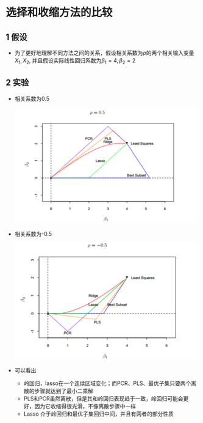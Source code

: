 # 选择和收缩方法的比较

## 1 假设

* 为了更好地理解不同方法之间的关系，假设相关系数为$\rho$的两个相关输入变量$X_1, X_2$, 并且假设实际线性回归系数为$\beta_1=4,\beta_2=2$

## 2 实验

* 相关系数为0.5

  ![1617726976928](assets/1617726976928.png)

* 相关系数为-0.5

  ![1617726995842](assets/1617726995842.png)

* 可以看出

  * 岭回归，lasso在一个连续区域变化；而PCR、PLS、最优子集只要两个离散的步骤就达到了最小二乘解
  * PLS和PCR虽然离散，但是其和岭回归表现趋于一致，岭回归可能会更好，因为它收缩得很光滑，不像离散步骤中一样
  * Lasso 介于岭回归和最优子集回归中间，并且有两者的部分性质

  